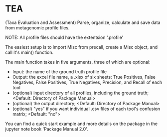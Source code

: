 # TEA
(Taxa Evaluation and Assessment) Parse, organize, calculate and save data from metagenomic profile files.

NOTE: All profile files should have the extentsion '.profile'

The easiest setup is to import Misc from precall, create a Misc object, and call it's main() function.

The main function takes in five arguments, three of which are optional:
- Input: the name of the ground truth profile file
- Output: the excel file name, a .xlsx of six sheets: True Positives, False Negatives, False Positives, True Negatives, Precision, and Recall of each tool
- (optional) input directory of all profiles, including the ground truth; <Default: Directory of Package Manual>
- (optional) the output directory; <Default: Directory of Package Manual>
- (optional) "yes" if you want individual .csv files of each tool's confusion matrix; <Default: "no">


You can find a quick start example and more details on the package in the jupyter note book 'Package Manual 2.0'.
